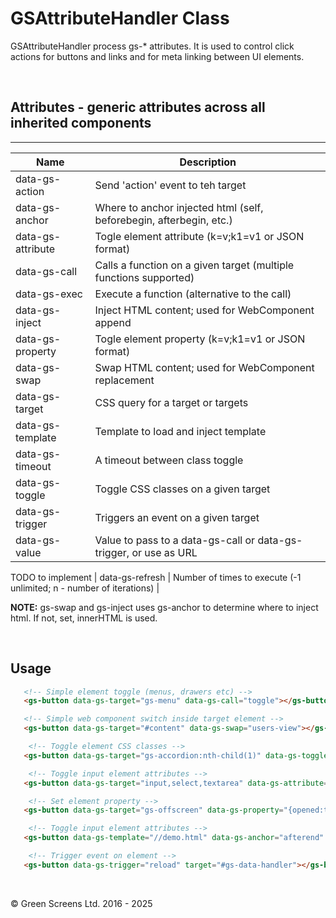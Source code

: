 # GSAttributeHandler Class
 
 GSAttributeHandler process gs-* attributes. It is used to control click actions for buttons and links and for meta linking between UI elements.

<br>

## Attributes - generic attributes across all inherited components
---

| Name                    | Description                                                         |
|-------------------------|---------------------------------------------------------------------|
| data-gs-action          | Send 'action' event to teh target                                   |
| data-gs-anchor          | Where to anchor injected html (self, beforebegin, afterbegin, etc.) | 
| data-gs-attribute       | Togle element attribute (k=v;k1=v1 or JSON format)                  |
| data-gs-call            | Calls a function on a given target (multiple functions supported)   |
| data-gs-exec            | Execute a function (alternative to the call)                        | 
| data-gs-inject          | Inject HTML content; used for WebComponent append                   | 
| data-gs-property        | Togle element property (k=v;k1=v1 or JSON format)                   |
| data-gs-swap            | Swap HTML content; used for WebComponent replacement                |
| data-gs-target          | CSS query for a target or targets                                   |
| data-gs-template        | Template to load and inject template                                |
| data-gs-timeout         | A timeout between class toggle                                      |
| data-gs-toggle          | Toggle CSS classes on a given target                                |
| data-gs-trigger         | Triggers an event on a given target                                 | 
| data-gs-value           | Value to pass to a data-gs-call or data-gs-trigger,  or use as URL  |

TODO to implement
| data-gs-refresh         | Number of times to execute (-1 unlimited; n - number of iterations) | 
    
 **NOTE:** gs-swap and gs-inject uses gs-anchor to determine where to inject html. If not, set, innerHTML is used.

<br>

## Usage 

```HTML
   <!-- Simple element toggle (menus, drawers etc) -->
   <gs-button data-gs-target="gs-menu" data-gs-call="toggle"></gs-button>

   <!-- Simple web component switch inside target element -->
   <gs-button data-gs-target="#content" data-gs-swap="users-view"></gs-button>

    <!-- Toggle element CSS classes -->
   <gs-button data-gs-target="gs-accordion:nth-child(1)" data-gs-toggle="collapse show" data-gs-timeout="0.2"></gs-button>

    <!-- Toggle input element attributes -->
   <gs-button data-gs-target="input,select,textarea" data-gs-attribute="disabled"></gs-button>   

    <!-- Set element property -->
   <gs-button data-gs-target="gs-offscreen" data-gs-property="{opened:true}" title="Open"></gs-button>   

    <!-- Toggle input element attributes -->
   <gs-button data-gs-template="//demo.html" data-gs-anchor="afterend" target="#header"></gs-button>   

    <!-- Trigger event on element -->
   <gs-button data-gs-trigger="reload" target="#gs-data-handler"></gs-button>   
```

<br>

&copy; Green Screens Ltd. 2016 - 2025
